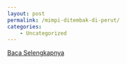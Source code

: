 ```yaml
---
layout: post
permalink: /mimpi-ditembak-di-perut/
categories:
    - Uncategorized
---
```


[Baca Selengkapnya](/10)